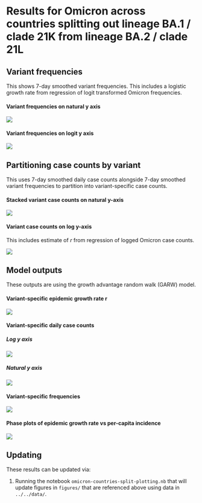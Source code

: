 # Results for Omicron across countries splitting out lineage BA.1 / clade 21K from lineage BA.2 / clade 21L

## Variant frequencies

This shows 7-day smoothed variant frequencies. This includes a logistic growth rate from regression of logit transformed Omicron frequencies.

#### Variant frequencies on natural y axis

![](figures/omicron-countries-split_logistic-growth-natural-axis.png)

#### Variant frequencies on logit y axis

![](figures/omicron-countries-split_logistic-growth-transformed-axis.png)

## Partitioning case counts by variant

This uses 7-day smoothed daily case counts alongside 7-day smoothed variant frequencies to partition into variant-specific case counts.

#### Stacked variant case counts on natural y-axis

![](figures/omicron-countries-split_partitioned-cases.png)

#### Variant case counts on log y-axis

This includes estimate of _r_ from regression of logged Omicron case counts.

![](figures/omicron-countries-split_partitioned-log-cases.png)

## Model outputs

These outputs are using the growth advantage random walk (GARW) model.

#### Variant-specific epidemic growth rate r

![](figures/omicron-countries-split_variant-little-r.png)

#### Variant-specific daily case counts

##### Log y axis

![](figures/omicron-countries-split_variant-estimated-log-cases.png)

##### Natural y axis

![](figures/omicron-countries-split_variant-estimated-cases.png)

#### Variant-specific frequencies

![](figures/omicron-countries-split_variant-estimated-frequency.png)

#### Phase plots of epidemic growth rate vs per-capita incidence

![](figures/omicron-countries-split_variant-cases-vs-rt.png)

## Updating

These results can be updated via:

1. Running the notebook `omicron-countries-split-plotting.nb` that will update figures in `figures/` that are referenced above using data in `../../data/`.
